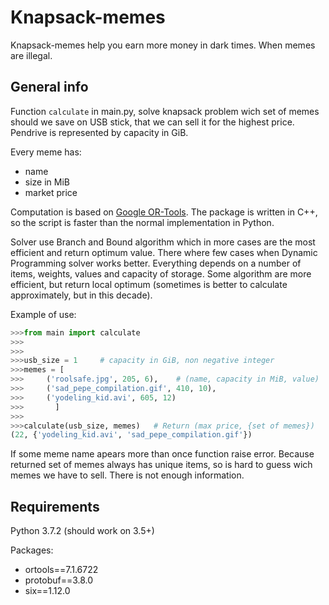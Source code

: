 # Knapsack-memes
Knapsack-memes help you earn more money in dark times. When memes are illegal.

## General info
Function `calculate` in main.py, solve knapsack problem wich set of memes should we save on USB stick, that we can sell it for the highest price. Pendrive is represented by capacity in GiB. 

Every meme has:
* name
* size in MiB
* market price  

Computation is based on [Google OR-Tools](https://developers.google.com/optimization/). The package is written in C++, so the script is faster than the normal implementation in Python. 
  
Solver use Branch and Bound algorithm which in more cases are the most efficient and return optimum value. There where few cases when Dynamic Programming solver works better. Everything depends on a number of items, weights, values and capacity of storage. Some algorithm are more efficient, but return local optimum (sometimes is better to calculate approximately, but in this decade).


Example of use:
```python
>>>from main import calculate
>>>
>>>
>>>usb_size = 1     # capacity in GiB, non negative integer
>>>memes = [
>>>     ('roolsafe.jpg', 205, 6),    # (name, capacity in MiB, value)
>>>     ('sad_pepe_compilation.gif', 410, 10),
>>>     ('yodeling_kid.avi', 605, 12)
>>>       ]
>>>    
>>>calculate(usb_size, memes)   # Return (max price, {set of memes})
(22, {'yodeling_kid.avi', 'sad_pepe_compilation.gif'})
```  

If some meme name apears more than once function raise error. Because returned set of memes always has unique items, so is hard to guess wich memes we have to sell. There is not enough information. 

## Requirements
Python 3.7.2 (should work on 3.5+)

Packages:
* ortools==7.1.6722
* protobuf==3.8.0
* six==1.12.0

